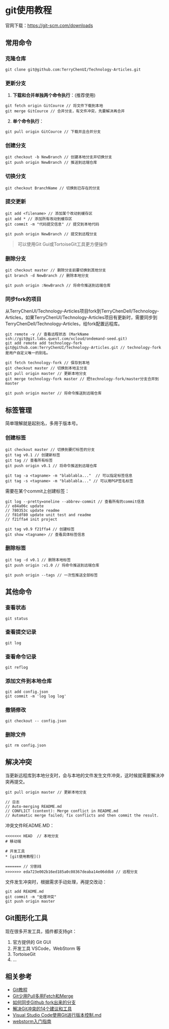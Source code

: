 # git使用教程
官网下载：https://git-scm.com/downloads

## 常用命令

### 克隆仓库
```
git clone git@github.com:TerryChenUI/Technology-Articles.git
```

### 更新分支
1. **下载和合并单独两个命令执行**：(推荐使用)

```
git fetch origin GitCource // 将文件下载到本地
git merge GitCource // 合并分支，有文件冲突，先要解决再合并
```

2. **单个命令执行**：

```
git pull origin GitCource // 下载并且合并分支
```

### 创建分支
```
git checkout -b NewBranch // 创建本地分支并切换分支
git push origin NewBranch // 推送到远端仓库
```

### 切换分支
```
git checkout BranchName // 切换到已存在的分支
```

### 提交更新
```
git add <filename> // 添加某个改动到缓存区
git add * // 添加所有改动到缓存区
git commit -m "代码提交信息" // 提交到本地代码

git push origin NewBranch // 提交到远程分支
```
>可以使用Git Gui或TortoiseGit工具更方便操作

### 删除分支
```
git checkout master // 删除分支前要切换到其他分支
git branch -d NewBranch // 删除本地分支

git push origin :NewBranch // 将命令推送到远端仓库
```

### 同步fork的项目
从TerryChenUI/Technology-Articles项目fork到TerryChenDell/Technology-Articles，如果TerryChenUI/Technology-Articles项目有更新时，需要同步到TerryChenDell/Technology-Articles，给fork配置远程库。

```
git remote -v // 查看远程状态 (MarkName   ssh://git@git.labs.quest.com/xcloud/ondemand-seed.git)
git add remote add technology-fork git@github.com:TerryChenUI/Technology-Articles.git // technology-fork是用户自定义唯一的别名。

git fetch technology-fork // 保存到本地
git checkout master // 切换到本地主分支
git pull origin master // 更新本地分支
git merge technology-fork master // 把technology-fork/master分支合并到master

git push origin master // 将命令推送到远端仓库
```

## 标签管理
简单理解就是起别名，多用于版本号。

### 创建标签
```
git checkout master // 切换到要打标签的分支
git tag v0.1 // 创建新标签
git tag // 查看所有标签
git push origin v0.1 // 将命令推送到远端仓库

git tag -a <tagname> -m "blablabla..."  // 可以指定标签信息
git tag -s <tagname> -m "blablabla..." // 可以用PGP签名标签
```

需要在某个commit上创建标签：

```
git log --pretty=oneline --abbrev-commit // 查看所有的commit信息
// e84a06c update
// 780353c update readme
// f81df80 update unit test and readme
// f21ffa4 init project

git tag v0.9 f21ffa4 // 创建标签
git show <tagname> // 查看具体标签信息
```

### 删除标签
```
git tag -d v0.1 // 删除本地标签
git push origin :v1.0 // 将命令推送到远端仓库

git push origin --tags // 一次性推送全部标签
```

## 其他命令

### 查看状态
```
git status
```

### 查看提交记录
```
git log
```

### 查看命令记录
```
git reflog
```

### 添加文件到本地仓库
```
git add config.json
git commit -m 'log log log'
```

### 撤销修改
```
git checkout -- config.json
```

### 删除文件
```
git rm config.json
```

## 解决冲突
当更新远程库到本地分支时，会与本地的文件发生文件冲突，这时候就需要解决冲突再提交。
```
git pull origin master // 更新本地分支

// 日志
// Auto-merging README.md
// CONFLICT (content): Merge conflict in README.md
// Automatic merge failed; fix conflicts and then commit the result.
```

冲突文件README.MD：

```
<<<<<<< HEAD  // 本地分支
# 移动端

# 开发工具
* [git使用教程]()

======= // 分割线
>>>>>>> eda723e002b16ed185a0c08367deaba14e06ddb8 // 远程分支
```

文件发生冲突时，根据需求手动处理，再提交改动：


```
git add README.md
git commit -m "处理冲突"
git push origin master

```

## Git图形化工具

现在很多开发工具，插件都支持git：
1. 官方提供的 Git GUI
2. 开发工具 VSCode，WebStorm 等
3. TortoiseGit
4. ...

## 相关参考
* [Git教程](http://www.liaoxuefeng.com/wiki/0013739516305929606dd18361248578c67b8067c8c017b000)
* [Git少用Pull多用Fetch和Merge](http://www.oschina.net/translate/git-fetch-and-merge?lang=chs)
* [如何同步Github fork出来的分支](https://jinlong.github.io/2015/10/12/syncing-a-fork/)
* [解决Git冲突的14个建议和工具](http://blog.jobbole.com/97911/)
* [Visual Studio Code使用Git进行版本控制.md](https://github.com/xuanhun/vscode/blob/master/Visual%20Studio%20Code%20%E4%BD%BF%E7%94%A8Git%E8%BF%9B%E8%A1%8C%E7%89%88%E6%9C%AC%E6%8E%A7%E5%88%B6.md)
* [webstorm入门指南](http://book.apebook.org/minghe/webstorm/git/git.html)










